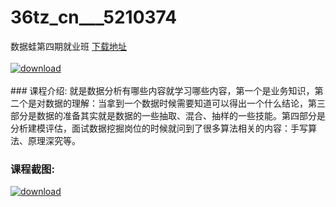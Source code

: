 # 36tz_cn___5210374
数据蛙第四期就业班
[下载地址](http://www.36tz.cn/article/5210374 "下载地址")
<br/></br>[![download](http://36tz.cn/muke_img/2020_02_1-76-300x177.png "下载地址")](http://www.36tz.cn/article/5210374 "下载地址")
<br/></br>### 课程介绍:
就是数据分析有哪些内容就学习哪些内容，第一个是业务知识，第二个是对数据的理解：当拿到一个数据时候需要知道可以得出一个什么结论，第三部分是数据的准备其实就是数据的一些抽取、混合、抽样的一些技能。第四部分是分析建模评估，面试数据挖掘岗位的时候就问到了很多算法相关的内容：手写算法、原理深究等。

### 课程截图:
[![download](http://36tz.cn/muke_img/2020_02_11-73.png "下载地址")](http://www.36tz.cn/article/5210374 "下载地址")
